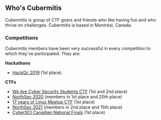 ## Who's Cubermitis

Cubermitis is group of CTF goers and friends who like having fun and who thrive on challenges. Cubermitis is based in Montréal, Canada. 

### Competitions

Cubermitis members have been very successful in every competition to which they've participated. They are: 

**Hackathons**
- [HackQc 2019](https://hackqc.ca/hackqc-2019/) (1st place)

**CTFs**
- [We Are Cyber Security Students CTF](https://www.concordia.ca/cuevents/offices/provost/ssc/2019/09/28/we-are-cyber-security-launch.html) (1st and 2nd place)
- [NorthSec 2020](https://nsec.io/) (members in 1st place and 20th place)
- [17 years of Linux Meetup CTF](https://agendadulibre.qc.ca/events/2121) (1st place)
- [NorthSec 2021](https://nsec.io/) (members in 2nd place and 15th place)
- [CyberSCI Canadian National Finals](https://csc21.cybersecuritychallenge.ca/) (1st place)



